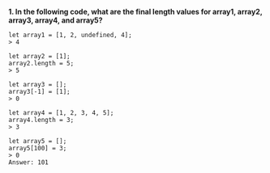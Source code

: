 **1. In the following code, what are the final length values for array1, array2, array3, array4, and array5?**

```
let array1 = [1, 2, undefined, 4];
> 4

let array2 = [1];
array2.length = 5;
> 5

let array3 = [];
array3[-1] = [1];
> 0

let array4 = [1, 2, 3, 4, 5];
array4.length = 3;
> 3

let array5 = [];
array5[100] = 3;
> 0
Answer: 101
```
